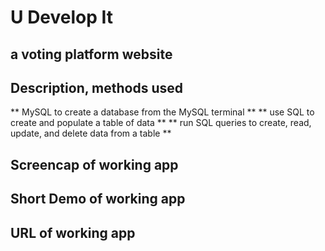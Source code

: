 # U Develop It #

## a voting platform website ##

## Description, methods used ##
** MySQL to create a database from the MySQL terminal **
** use SQL to create and populate a table of data **
** run SQL queries to create, read, update, and delete data from a table **

## Screencap of working app ##

## Short Demo of working app ##

## URL of working app ##
